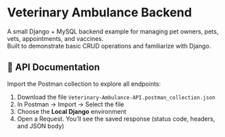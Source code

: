 # Veterinary Ambulance Backend

A small Django + MySQL backend example for managing pet owners, pets, vets, appointments, and vaccines.  
Built to demonstrate basic CRUD operations and familiarize with Django.

## 📄 API Documentation

Import the Postman collection to explore all endpoints:

1. Download the file `Veterinary-Ambulance-API.postman_collection.json`  
2. In Postman → Import → Select the file  
3. Choose the **Local Django** environment  
4. Open a Request. You’ll see the saved response (status code, headers, and JSON body)  
